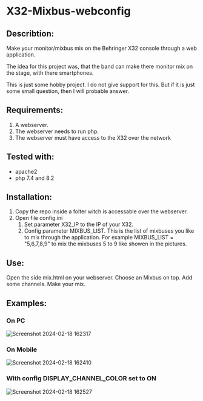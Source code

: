 # X32-Mixbus-webconfig

## Describtion:
Make your monitor/mixbus mix on the Behringer X32 console through a web application.

The idea for this project was, that the band can make there monitor mix on the stage, with there smartphones.

This is just some hobby project. I do not give support for this.
But if it is just some small question, then I will probable answer.

## Requirements:
1. A webserver.
2. The webserver needs to run php.
3. The webserver must have access to the X32 over the network

## Tested with:
- apache2
- php 7.4 and 8.2

## Installation:
1. Copy the repo inside a folter witch is accessable over the webserver.
2. Open file config.ini
   1.  Set parameter X32_IP to the IP of your X32.
   2.  Config parameter MIXBUS_LIST. This is the list of mixbuses you like to mix through the application. For example MIXBUS_LIST = "5,6,7,8,9" to mix the mixbuses 5 to 9 like showen in the pictures.
  
## Use:
Open the side mix.html on your webserver.
Choose an Mixbus on top.
Add some channels.
Make your mix.

## Examples:
### On PC
![Screenshot 2024-02-18 162317](https://github.com/schattenmann80/X32-Mixbus-webconfig/assets/22788790/8f62b185-a928-416f-bf62-602b3f765c81)

### On Mobile
![Screenshot 2024-02-18 162410](https://github.com/schattenmann80/X32-Mixbus-webconfig/assets/22788790/3a4fe4f1-c662-4397-affa-cdc72a0f01c8)

### With config DISPLAY_CHANNEL_COLOR set to ON
![Screenshot 2024-02-18 162527](https://github.com/schattenmann80/X32-Mixbus-webconfig/assets/22788790/4ccbba4b-49e8-443e-bee6-c37dfeeeff80)
